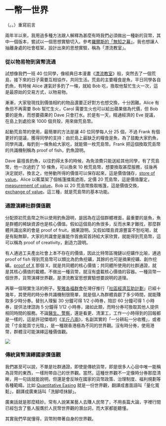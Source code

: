 # 一幣一世界

（。。）重寫前言

兩年半以來，我用過多種方法跟人解釋為甚麼有時我們必須做出一種新的貨幣，其中一個版本，嘗試以一個思想實驗切入。參考[羅爾斯的「無知之幕」](https://www.thenewslens.com/article/80860)，我也想讓人抽離身處的社會框架，設計出來的思想實驗，稱為「漂流教室」。

### **從以物易物到貨幣流通**

試想像我們一班 40 位同學，像經典日本漫畫《[漂流教室](https://en.wikipedia.org/wiki/The_Drifting_Classroom)》般，突然去了一個荒島，接下來的日子需要互相協作，共同生活。荒島的主要糧食是魚，平日同學各自釣魚，有時候 Alice 運氣好多釣了一條，就給 Bob 吃，換取他幫忙生火一次，這是最原始的交易方式，以物易物。

漸漸，大家發現找到價值相約的物品還要正好對方也想交換，十分困難。Alice 有魚但不再需要 Bob 幫忙生火，Carol 需要生火也可以給出蘋果做為代價，但 Bob 要的是魚，而想要蘋果的 Dave 只會打水。於是有一天，精通經濟的 Eve 提議，在島上到處拾來 1000 個貝殼，用來做荒島幣。

起動荒島幣的使用，最簡單的方法是讓 40 位同學每人分 25 個，不過 Frank 有個更好的提議，獲得同學的支持：由於島上最缺乏的糧食是魚，為了鼓勵大家釣魚，同學共識，每釣到一條魚給大家吃，就能領一枚荒島幣。Frank 把這個換取荒島幣的共識機制稱為 proof of fish，釣魚證明。

Dave 最擅長釣魚，以往釣得太多的時候，為免浪費只能送給其他同學，有了荒島幣，他一次過釣了 10 條魚，可以換來 10 枚荒島幣，想要換取甚麼服務，往後再決定就好。換言之，他勞動所得的價值可以保存起來，這是價值儲存，[store of value](https://en.wikipedia.org/wiki/Store_of_value)。Alice 以蕉葉架了個帳篷擋風遮雨，定價 20 荒島幣，這是價值釐定，[measurement of value](https://www.higherrockeducation.org/glossary-of-terms/measure-of-value)。Bob 以 20 荒島幣換取帳篷，這是價值交換，[exchange of value](https://en.wikipedia.org/wiki/Exchange_value)。這三種，就是荒島幣的基本功能。

### 通證演繹社群價值觀

分配原初荒島幣之所以使用釣魚證明，是因為在這個群體裡面，最重要的是魚，魚是群體的稀缺資源也是核心價值。假如這個島的魚很多，反而水果才難找，那麼群體共識出來的會是 proof of fruit，摘果證明。又假如環島資源豐富不愁吃喝，就是有點無聊，大家的共識會是誰能作首曲寫首詩給大家欣賞，就能得到荒島幣，這可以稱為 proof of creativity，創造力證明。

有人通過工夫產出社會上本不存在的價值，因此比特幣區塊鏈以挖礦作比喻，通過 proof of fish 得到荒島幣可以類比為釣魚挖礦，其餘的也可是摘果挖礦、創作挖礦。[proof of X](https://en.wikipedia.org/wiki/Proof_of_work) 那個 X，就是共同體的核心價值；共同體所使用的社群通證，就是其核心價值的載體。不做出一種貨幣，就沒有盛載核心價值的容器。一種貨幣一個世界，貨幣演繹世界觀，是漂流教室思想實驗想要說明的道理。

再舉一個現實生活的例子。[聖雅各福群會](https://www.sjs.org.hk/tc/front/front.php)在灣仔推行「[社區經濟互助計劃](https://come.sjs.org.hk/)」已經十幾年，其使用的時分券共識機制很簡單，就是個人為群體貢獻了多少時間，就能賺取多少時分券。替別人理髮 30 分鐘可得 1/2 小時券，陪診 60 分鐘可得 1 小時券，提供法律諮詢 5 分鐘得 1/12 小時券，諸如此類，而時分券可換取其他人提供相同時間的服務。不論[醫生、警察](https://www.thestandnews.com/politics/%E8%AD%A6%E9%9A%8A-10-%E5%84%84%E5%85%83-ot-%E9%99%B3%E6%B2%9B%E7%84%B6%E5%88%86%E4%BA%AB%E8%88%8A%E6%96%87%E5%9B%9E%E6%87%89-%E9%86%AB%E7%94%9F%E7%84%A1%E5%8A%A0%E7%8F%AD%E6%B4%A5%E8%B2%BC/)，還是看更、清潔工，工作一小時得到的回報都是一樣的，這是許冠傑唱的《[半斤八兩](https://www.youtube.com/watch?v=uzk7QJtHxec)》，名副其實的「一分耕耘一分收穫」，或者說「寸金能買寸光陰」，是一種跟香港極為不同的世界觀。沒有時分券，使用港幣，群體沒可能演繹這種價值觀。

![](https://assets.matters.news/embed/97c0688a-e6c4-4f81-b321-9832284abae7.jpeg)

### 傳統貨幣演繹國家價值觀

我們甚至可以說，不單是社群通證，即使是傳統貨幣，即是很多人心目中唯一能稱為貨幣的東西，一樣附帶自己的世界觀。當然，這種世界觀不一定像時分券那麼清晰，用一句話就能說明，但還是會反映在國家的貨幣政策、治理制度、福利規劃等各種範疇。比如 [Quantitative Easing](https://en.wikipedia.org/wiki/Quantitative_easing) 就是一份世界觀，翻譯成書面語叫「量化寬鬆」，翻譯成廣東話叫「洗腳唔抹腳」。

廣東話就是那麼精妙。常有人說某某藝人去賺人民幣了，不用長篇大論，字裡行間已經包含了藝人服膺於人民幣世界觀的潛台詞，而大家都能聽懂。

其實我們早就懂得，貨幣附帶著自身的世界觀。

